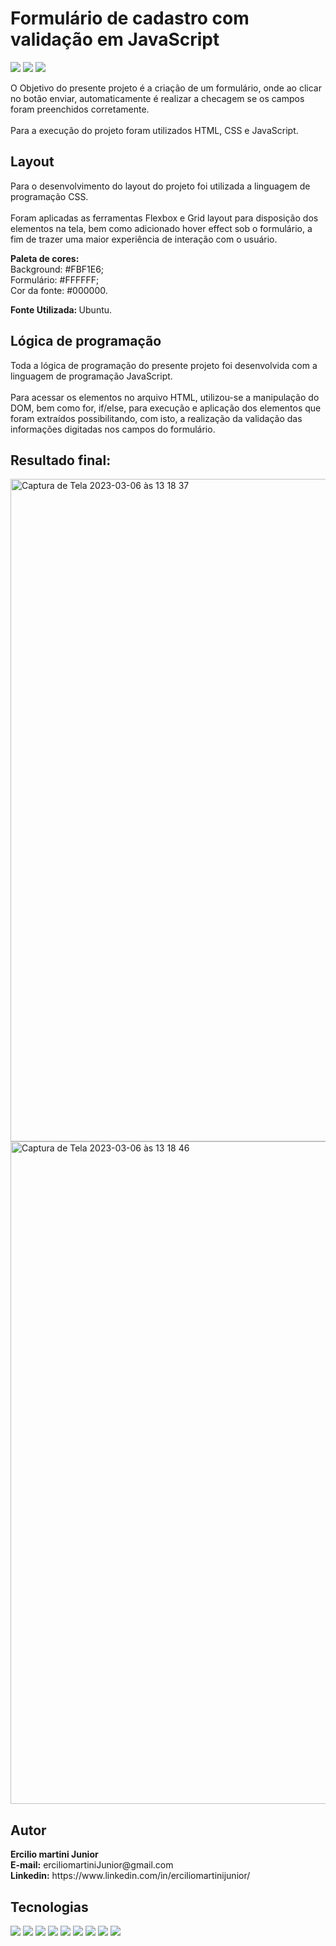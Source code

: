 <h1> Formulário de cadastro com validação em JavaScript </h1>
<p float:"left">
<img src="https://img.shields.io/badge/HTML5-E34F26?style=for-the-badge&logo=html5&logoColor=white"/>
<img src="https://img.shields.io/badge/CSS3-1572B6?style=for-the-badge&logo=css3&logoColor=white"/>
<img src="https://img.shields.io/badge/JavaScript-F7DF1E?style=for-the-badge&logo=javascript&logoColor=black"/>
</p>
<p> O Objetivo do presente projeto é a criação de um formulário, onde ao clicar no botão enviar, automaticamente é realizar a checagem se os campos foram preenchidos corretamente.<br><br>
Para a execução do projeto foram utilizados HTML, CSS e JavaScript.</p>
<h2>Layout</h2>
<p>Para o desenvolvimento do layout do projeto foi utilizada a linguagem de programação CSS.<br><br> Foram aplicadas as ferramentas Flexbox e Grid layout para disposição dos elementos na tela, bem como adicionado hover effect sob o formulário, a fim de trazer uma maior experiência de interação com o usuário.</p>

<p><strong>Paleta de cores:</strong><br>
Background: #FBF1E6;<br>
Formulário: #FFFFFF;<br>
Cor da fonte: #000000.</p>

<p><strong>Fonte Utilizada: </strong>Ubuntu.</p>

<h2>Lógica de programação</h2>
<p> Toda a lógica de programação do presente projeto foi desenvolvida com a linguagem de programação JavaScript.<br><br> Para acessar os elementos no arquivo HTML, utilizou-se a manipulação do DOM, bem como for, if/else, para execução e aplicação dos elementos que foram extraídos possibilitando, com isto, a realização da validação das informações digitadas nos campos do formulário.</p>

<h2>Resultado final:</h2>
<img width="1060" alt="Captura de Tela 2023-03-06 às 13 18 37" src="https://user-images.githubusercontent.com/116317572/223187046-e26fecbc-1958-4439-ab42-d28a33cc0984.png">

<img width="1060" alt="Captura de Tela 2023-03-06 às 13 18 46" src="https://user-images.githubusercontent.com/116317572/223187081-544f6c81-ef4f-4edc-a949-d62bd2b0027c.png">

<h2>Autor</h2>
<p><strong>Ercilio martini Junior</strong><br>
<strong>E-mail:</strong> erciliomartiniJunior@gmail.com<br>
<strong>Linkedin:</strong> https://www.linkedin.com/in/erciliomartinijunior/</p>

<h2>Tecnologias</h2>
<p float:"left">
<img src="https://img.shields.io/badge/Python-3776AB?style=for-the-badge&logo=python&logoColor=white"/>
<img src="https://img.shields.io/badge/Node.js-43853D?style=for-the-badge&logo=node.js&logoColor=white"/>
<img src="https://img.shields.io/badge/JavaScript-F7DF1E?style=for-the-badge&logo=javascript&logoColor=black"/>
<img src="https://img.shields.io/badge/HTML5-E34F26?style=for-the-badge&logo=html5&logoColor=white"/>
<img src="https://img.shields.io/badge/CSS3-1572B6?style=for-the-badge&logo=css3&logoColor=white"/>
<img src="https://img.shields.io/badge/GIT-E44C30?style=for-the-badge&logo=git&logoColor=white"/>
<img src="https://img.shields.io/badge/GitHub-100000?style=for-the-badge&logo=github&logoColor=white"/>
<img src="https://img.shields.io/badge/Visual_Studio_Code-0078D4?style=for-the-badge&logo=visual%20studio%20code&logoColor=white"/>
<img src="https://img.shields.io/badge/PyCharm-000000.svg?&style=for-the-badge&logo=PyCharm&logoColor=white"/>
</p>
